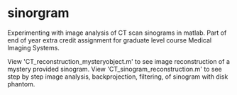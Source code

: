 # sinorgram
Experimenting with image analysis of CT scan sinograms in matlab.
Part of end of year extra credit assignment for graduate level course Medical Imaging Systems.

View 'CT_reconstruction_mysteryobject.m' to see image reconstruction of a mystery provided sinogram.
View 'CT_sinogram_reconstruction.m' to see step by step image analysis, backprojection, filtering, of sinogram with disk phantom.
